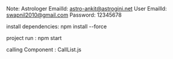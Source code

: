 
Note:
Astrologer EmailId: astro-ankit@astrogini.net
User EmailId: swapnil2010@gmail.com
Password: 12345678



install dependencies: npm install --force 

project run :  npm start


calling Component : CallList.js
